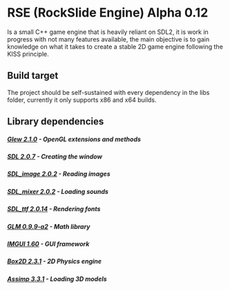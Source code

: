 # RSE (RockSlide Engine) Alpha 0.12
Is a small C++ game engine that is heavily reliant on SDL2, it is work in progress with not many features available, the main objective is to gain knowledge on what it takes to create a stable 2D game engine following the KISS principle.
## Build target
The project should be self-sustained with every dependency in the libs folder, currently it only supports x86 and x64 builds.
## Library dependencies
##### [Glew 2.1.0](http://glew.sourceforge.net/) - OpenGL extensions and methods
##### [SDL 2.0.7](https://www.libsdl.org/) - Creating the window
##### [SDL_image 2.0.2](https://www.libsdl.org/projects/SDL_image/) - Reading images
##### [SDL_mixer 2.0.2](https://www.libsdl.org/projects/SDL_mixer/) - Loading sounds
##### [SDL_ttf 2.0.14](https://www.libsdl.org/projects/SDL_ttf/) - Rendering fonts
##### [GLM 0.9.9-a2](https://glm.g-truc.net/) - Math library
##### [IMGUI 1.60](https://github.com/ocornut/imgui) - GUI framework
##### [Box2D 2.3.1](http://box2d.org/) - 2D Physics engine
##### [Assimp 3.3.1](http://assimp.sourceforge.net/) - Loading 3D models